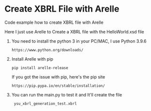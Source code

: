# Create XBRL File with Arelle
Code example how to create XBRL file with Arelle

Here I just use Arelle to Create a XBRL file with the HelloWorld.xsd file

1. You need to install the python 3 in your PC/MAC, I use Python 3.9.6
   ```
   https://www.python.org/downloads/
   ```
2. Install Arelle with pip
   ```
   pip install arelle-release
   ```
   If you got the issue with pip, here's the pip site
   ```
   https://pip.pypa.io/en/stable/installation/
   ```
4. You can run the main.py to test it and It'll create the file 
   ```
    ysu_xbrl_generation_test.xbrl
   ```
